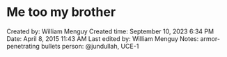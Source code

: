 # Me too my brother

Created by: William Menguy
Created time: September 10, 2023 6:34 PM
Date: April 8, 2015 11:43 AM
Last edited by: William Menguy
Notes: armor-penetrating bullets
person: @jundullah, UCE-1